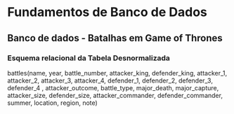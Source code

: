 <h1>Fundamentos de Banco de Dados</h1>
<h2>Banco de dados - Batalhas em Game of Thrones</h2>

<h3>Esquema relacional da Tabela Desnormalizada</h3>
<p>
    battles(name, year, battle_number, attacker_king, defender_king, attacker_1, attacker_2, attacker_3, attacker_4, defender_1, defender_2, defender_3, defender_4 , attacker_outcome, battle_type, major_death, major_capture, attacker_size, defender_size, attacker_commander, defender_commander, summer, location, region, note)
</p>

